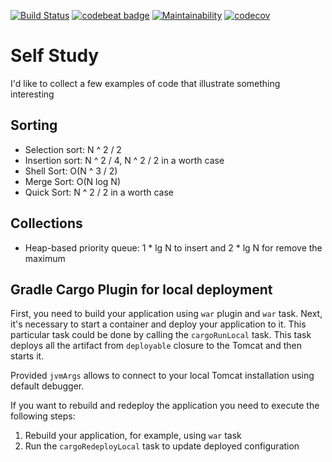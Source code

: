 [![Build Status](https://travis-ci.org/aabarmin/self-study.svg?branch=master)](https://travis-ci.org/aabarmin/self-study)
[![codebeat badge](https://codebeat.co/badges/f0784dfc-4490-4024-88c0-bda25ba0b2f5)](https://codebeat.co/projects/github-com-aabarmin-self-study-master)
[![Maintainability](https://api.codeclimate.com/v1/badges/41112210aa66e81790ee/maintainability)](https://codeclimate.com/github/aabarmin/self-study/maintainability)
[![codecov](https://codecov.io/gh/aabarmin/self-study/branch/master/graph/badge.svg)](https://codecov.io/gh/aabarmin/self-study)

# Self Study #
I'd like to collect a few examples of code that illustrate something interesting

## Sorting ##

* Selection sort: N ^ 2 / 2
* Insertion sort: N ^ 2 / 4, N ^ 2 / 2 in a worth case
* Shell Sort: O(N ^ 3 / 2)
* Merge Sort: O(N log N)
* Quick Sort: N ^ 2 / 2 in a worth case

## Collections 

* Heap-based priority queue: 1 * lg N to insert and 2 * lg N for remove the maximum

## Gradle Cargo Plugin for local deployment

First, you need to build your application using `war` plugin and `war` task. 
Next, it's necessary to start a container and deploy your application to it. 
This particular task could be done by calling the `cargoRunLocal` task. 
This task deploys all the artifact from `deployable` closure to the Tomcat and
then starts it. 

Provided `jvmArgs` allows to connect to your local Tomcat installation using
default debugger. 

If you want to rebuild and redeploy the application you need to execute the
following steps:

1. Rebuild your application, for example, using `war` task
2. Run the `cargoRedeployLocal` task to update deployed configuration

